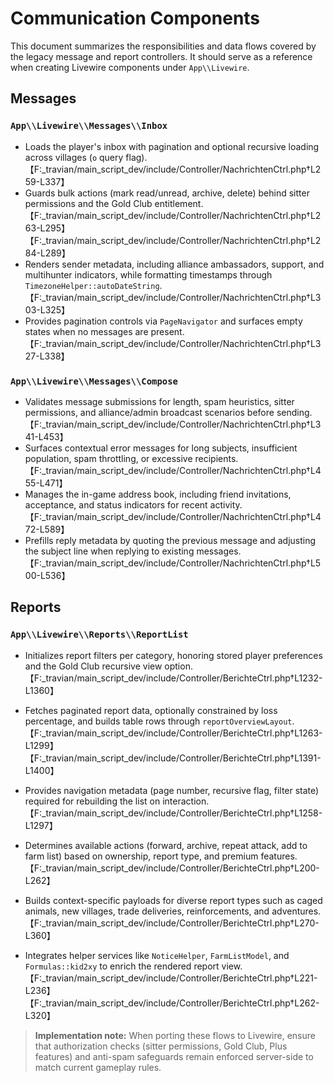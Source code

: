 # Communication Components

This document summarizes the responsibilities and data flows covered by the legacy message and report controllers. It should serve as a reference when creating Livewire components under `App\\Livewire`.

## Messages

### `App\\Livewire\\Messages\\Inbox`
- Loads the player's inbox with pagination and optional recursive loading across villages (`o` query flag).【F:_travian/main_script_dev/include/Controller/NachrichtenCtrl.php†L259-L337】
- Guards bulk actions (mark read/unread, archive, delete) behind sitter permissions and the Gold Club entitlement.【F:_travian/main_script_dev/include/Controller/NachrichtenCtrl.php†L263-L295】【F:_travian/main_script_dev/include/Controller/NachrichtenCtrl.php†L284-L289】
- Renders sender metadata, including alliance ambassadors, support, and multihunter indicators, while formatting timestamps through `TimezoneHelper::autoDateString`.【F:_travian/main_script_dev/include/Controller/NachrichtenCtrl.php†L303-L325】
- Provides pagination controls via `PageNavigator` and surfaces empty states when no messages are present.【F:_travian/main_script_dev/include/Controller/NachrichtenCtrl.php†L327-L338】

### `App\\Livewire\\Messages\\Compose`
- Validates message submissions for length, spam heuristics, sitter permissions, and alliance/admin broadcast scenarios before sending.【F:_travian/main_script_dev/include/Controller/NachrichtenCtrl.php†L341-L453】
- Surfaces contextual error messages for long subjects, insufficient population, spam throttling, or excessive recipients.【F:_travian/main_script_dev/include/Controller/NachrichtenCtrl.php†L455-L471】
- Manages the in-game address book, including friend invitations, acceptance, and status indicators for recent activity.【F:_travian/main_script_dev/include/Controller/NachrichtenCtrl.php†L472-L589】
- Prefills reply metadata by quoting the previous message and adjusting the subject line when replying to existing messages.【F:_travian/main_script_dev/include/Controller/NachrichtenCtrl.php†L500-L536】

## Reports

### `App\\Livewire\\Reports\\ReportList`
- Initializes report filters per category, honoring stored player preferences and the Gold Club recursive view option.【F:_travian/main_script_dev/include/Controller/BerichteCtrl.php†L1232-L1360】
- Fetches paginated report data, optionally constrained by loss percentage, and builds table rows through `reportOverviewLayout`.【F:_travian/main_script_dev/include/Controller/BerichteCtrl.php†L1263-L1299】【F:_travian/main_script_dev/include/Controller/BerichteCtrl.php†L1391-L1400】
- Provides navigation metadata (page number, recursive flag, filter state) required for rebuilding the list on interaction.【F:_travian/main_script_dev/include/Controller/BerichteCtrl.php†L1258-L1297】

- Determines available actions (forward, archive, repeat attack, add to farm list) based on ownership, report type, and premium features.【F:_travian/main_script_dev/include/Controller/BerichteCtrl.php†L200-L262】
- Builds context-specific payloads for diverse report types such as caged animals, new villages, trade deliveries, reinforcements, and adventures.【F:_travian/main_script_dev/include/Controller/BerichteCtrl.php†L270-L360】
- Integrates helper services like `NoticeHelper`, `FarmListModel`, and `Formulas::kid2xy` to enrich the rendered report view.【F:_travian/main_script_dev/include/Controller/BerichteCtrl.php†L221-L236】【F:_travian/main_script_dev/include/Controller/BerichteCtrl.php†L262-L320】

> **Implementation note:** When porting these flows to Livewire, ensure that authorization checks (sitter permissions, Gold Club, Plus features) and anti-spam safeguards remain enforced server-side to match current gameplay rules.
